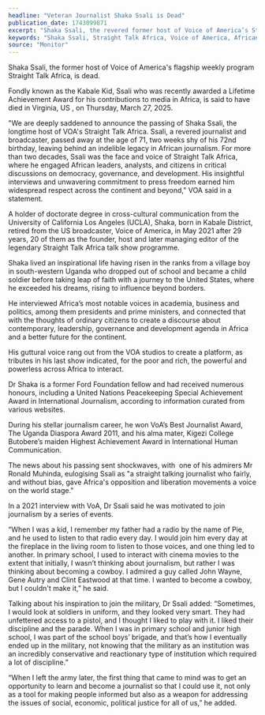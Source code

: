 ```yaml
---
headline: "Veteran Journalist Shaka Ssali is Dead"
publication_date: 1743099871
excerpt: "Shaka Ssali, the revered former host of Voice of America’s Straight Talk Africa, passed away on March 27, 2025, at age 71, leaving behind a legacy of impactful journalism and advocacy for African governance and development."
keywords: "Shaka Ssali, Straight Talk Africa, Voice of America, African journalism, Kabale Kid, Lifetime Achievement Award, Press freedom, Uganda journalist"
source: "Monitor"
---
```


Shaka Ssali, the former host of Voice of America's flagship weekly program Straight Talk Africa, is dead.

Fondly known as the Kabale Kid, Ssali who was recently awarded a Lifetime Achievement Award for his contributions to media in Africa, is said to have died in Virginia, US , on Thursday, March 27, 2025.

"We are deeply saddened to announce the passing of Shaka Ssali, the longtime host of VOA's Straight Talk Africa. Ssali, a revered journalist and broadcaster, passed away at the age of 71, two weeks shy of his 72nd birthday, leaving behind an indelible legacy in African journalism. For more than two decades, Ssali was the face and voice of Straight Talk Africa, where he engaged African leaders, analysts, and citizens in critical discussions on democracy, governance, and development. His insightful interviews and unwavering commitment to press freedom earned him widespread respect across the continent and beyond," VOA said in a statement.

A holder of doctorate degree in cross-cultural communication from the University of California Los Angeles (UCLA), Shaka, born in Kabale District, retired from the US broadcaster, Voice of America, in May 2021 after 29 years, 20 of them as the founder, host and later managing editor of the legendary Straight Talk Africa talk show programme.

Shaka lived an inspirational life having risen in the ranks from a village boy in south-western Uganda who dropped out of school and became a child soldier before taking leap of faith with a journey to the United States, where he exceeded his dreams, rising to influence beyond borders.

He interviewed Africa’s most notable voices in academia, business and politics, among them presidents and prime ministers, and connected that with the thoughts of ordinary citizens to create a discourse about contemporary, leadership, governance and development agenda in Africa and a better future for the continent.

His guttural voice rang out from the VOA studios to create a platform, as tributes in his last show indicated, for the poor and rich, the powerful and powerless across Africa to interact.

Dr Shaka is a former Ford Foundation fellow and had received numerous honours, including a United Nations Peacekeeping Special Achievement Award in International Journalism, according to information curated from various websites.

During his stellar journalism career, he won VoA’s Best Journalist Award, The Uganda Diaspora Award 2011, and his alma mater, Kigezi College Butobere’s maiden Highest Achievement Award in International Human Communication.

The news about his passing sent shockwaves, with  one of his admirers Mr Ronald Muhinda, eulogising Ssali as "a straight talking journalist who fairly, and without bias, gave Africa's opposition and liberation movements a voice on the world stage."

In a 2021 interview with VoA, Dr Ssali said he was motivated to join journalism by a series of events.

“When I was a kid, I remember my father had a radio by the name of Pie, and he used to listen to that radio every day. I would join him every day at the fireplace in the living room to listen to those voices, and one thing led to another. In primary school, I used to interact with cinema movies to the extent that initially, I wasn’t thinking about journalism, but rather I was thinking about becoming a cowboy. I admired a guy called John Wayne, Gene Autry and Clint Eastwood at that time. I wanted to become a cowboy, but I couldn't make it,” he said.

Talking about his inspiration to join the military, Dr Ssali added: “Sometimes, I would look at soldiers in uniform, and they looked very smart. They had unfettered access to a pistol, and I thought I liked to play with it. I liked their discipline and the parade. When I was in primary school and junior high school, I was part of the school boys’ brigade, and that’s how I eventually ended up in the military, not knowing that the military as an institution was an incredibly conservative and reactionary type of institution which required a lot of discipline.”

“When I left the army later, the first thing that came to mind was to get an opportunity to learn and become a journalist so that I could use it, not only as a tool for making people informed but also as a weapon for addressing the issues of social, economic, political justice for all of us,” he added.
